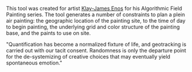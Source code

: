 This tool was created for artist [Klay-James Enos](http://www.klayjamesenos.com) for his Algorithmic Field Painting series. The tool generates a number of constraints to plan a plein air painting: the geographic location of the painting site, to the time of day to begin painting, the underlying grid and color structure of the painting base, and the paints to use on site.

"Quantification has become a normalized fixture of life, and geotracking is carried out with our tacit consent. Randomness is only the departure point for the de-systemizing of creative choices that may eventually yield spontaneous emotion."